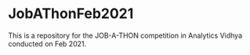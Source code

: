 # JobAThonFeb2021
This is a repository for the JOB-A-THON competition in Analytics Vidhya conducted on Feb 2021.
